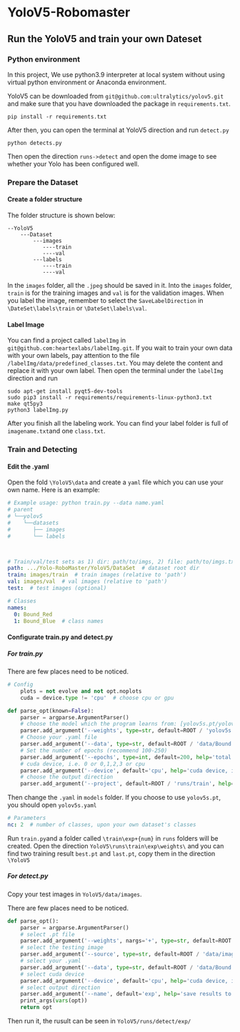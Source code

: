 # YoloV5-Robomaster

## Run the YoloV5 and train your own Dateset

### Python environment

In this project, We use python3.9 interpreter at local system without using virtual python environment or Anaconda environment.

YoloV5 can be downloaded from `git@github.com:ultralytics/yolov5.git` and make sure that you have downloaded the package in `requirements.txt`.

```commandline
pip install -r requirements.txt
```

After then, you can open the terminal at YoloV5 direction and run `detect.py`

```commandline
python detects.py
```

Then open the direction `runs->detect` and open the dome image to see whether your 
Yolo has been configured well. 

### Prepare the Dataset

#### Create a folder structure

The folder structure is shown below:

```text
--YoloV5
    ---Dataset
        ---images
           ----train
           ----val
        ---labels
           ----train
           ----val
```

In the `images` folder, all the `.jpeg` should be saved in it. Into the `images` folder, 
`train` is for the training images and `val` is for the validation images. When you label the image,
 remember to select the `SaveLabelDirection` in `\DateSet\labels\train` or `\DateSet\labels\val`.

#### Label Image

You can find a project called `labelImg` in `git@github.com:heartexlabs/labelImg.git`.
If you wait to train your own data with your own labels, pay attention to the file `/labelImg/data/predefined_classes.txt`. 
You may delete the content and replace it with your own label. Then open the terminal under the `labelImg` direction and run

```commandline
sudo apt-get install pyqt5-dev-tools
sudo pip3 install -r requirements/requirements-linux-python3.txt
make qt5py3
python3 labelImg.py
```

After you finish all the labeling work. You can find your label folder is full of `imagename.txt`and one `class.txt`.

### Train and Detecting

#### Edit the .yaml

Open the fold `\YoloV5\data` and create a `yaml` file which you can use your own name. 
Here is an example:

```yaml
# Example usage: python train.py --data name.yaml
# parent
# └──yolov5
#    └──datasets
#       ├── images
#       └── labels



# Train/val/test sets as 1) dir: path/to/imgs, 2) file: path/to/imgs.txt, or 3) list: [path/to/imgs1, path/to/imgs2, ..]
path: .../Yolo-RoboMaster/YoloV5/DataSet  # dataset root dir
train: images/train  # train images (relative to 'path')
val: images/val  # val images (relative to 'path')
test:  # test images (optional)

# Classes
names:
  0: Bound_Red
  1: Bound_Blue  # class names
```

#### Configurate train.py and detect.py

##### For train.py

There are few places need to be noticed.

```python
# Config
    plots = not evolve and not opt.noplots 
    cuda = device.type != 'cpu'  # choose cpu or gpu

def parse_opt(known=False):
    parser = argparse.ArgumentParser()
    # choose the model which the program learns from: [yolov5s.pt/yolov5m.pt/yolov5l.pt/yolov5n.pt/yolov5x.pt]
    parser.add_argument('--weights', type=str, default=ROOT / 'yolov5s.pt', help='initial weights path')
    # Choose your .yaml file
    parser.add_argument('--data', type=str, default=ROOT / 'data/Bound.yaml', help='dataset.yaml path')
    # Set the number of epochs (recommend 100-250)
    parser.add_argument('--epochs', type=int, default=200, help='total training epochs')
    # cuda device, i.e. 0 or 0,1,2,3 or cpu
    parser.add_argument('--device', default='cpu', help='cuda device, i.e. 0 or 0,1,2,3 or cpu')
    # choose the output direction
    parser.add_argument('--project', default=ROOT / 'runs/train', help='save to project/name')
```

Then change the `.yaml` in `models` folder. If you choose to use `yolov5s.pt`, you should open `yolov5s.yaml`

```yaml
# Parameters
nc: 2  # number of classes, upon your own dataset's classes
```

Run `train.py`and a folder called `\train\exp+{num}` in `runs` folders will be created. Open the direction `YoloV5\runs\train\exp\weights\` 
and you can find two training result `best.pt` and `last.pt`, copy them in the direction `\YoloV5`

##### For detect.py

Copy your test images in `YoloV5/data/images`.

There are few places need to be noticed.

```python
def parse_opt():
    parser = argparse.ArgumentParser()
    # select .pt file
    parser.add_argument('--weights', nargs='+', type=str, default=ROOT / 'best.pt', help='model path or triton URL')
    # select the testing image
    parser.add_argument('--source', type=str, default=ROOT / 'data/images', help='file/dir/URL/glob/screen/0(webcam)')
    # select your .yaml
    parser.add_argument('--data', type=str, default=ROOT / 'data/Bound.yaml', help='(optional) dataset.yaml path')
    # select cuda device
    parser.add_argument('--device', default='cpu', help='cuda device, i.e. 0 or 0,1,2,3 or cpu')
    # select output direction
    parser.add_argument('--name', default='exp', help='save results to project/name')
    print_args(vars(opt))
    return opt
```

Then run it, the rusult can be seen in `YoloV5/runs/detect/exp/`